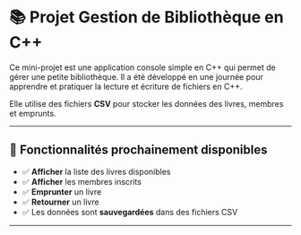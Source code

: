 # 📚 Projet Gestion de Bibliothèque en C++

Ce mini-projet est une application console simple en C++ qui permet de gérer une petite bibliothèque.
Il a été développé en une journée pour apprendre et pratiquer la lecture et écriture de fichiers en C++.

Elle utilise des fichiers **CSV** pour stocker les données des livres, membres et emprunts.

---

## 🚀 Fonctionnalités prochainement disponibles

- ✅ **Afficher** la liste des livres disponibles
- ✅ **Afficher** les membres inscrits
- ✅ **Emprunter** un livre
- ✅ **Retourner** un livre
- ✅ Les données sont **sauvegardées** dans des fichiers CSV

---
